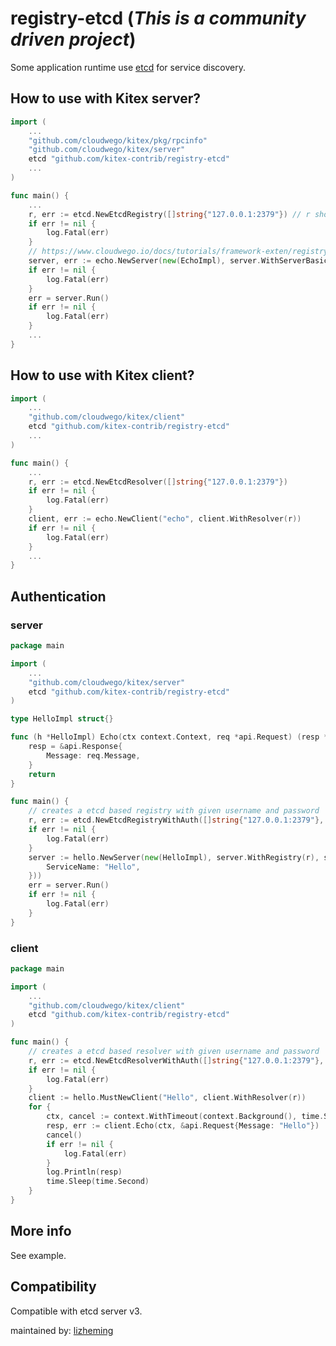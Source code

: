 # registry-etcd (*This is a community driven project*)

Some application runtime use [etcd](https://github.com/etcd-io/etcd) for service discovery.

## How to use with Kitex server?

```go
import (
    ...
    "github.com/cloudwego/kitex/pkg/rpcinfo"
    "github.com/cloudwego/kitex/server"
    etcd "github.com/kitex-contrib/registry-etcd"
    ...
)

func main() {
    ...
    r, err := etcd.NewEtcdRegistry([]string{"127.0.0.1:2379"}) // r should not be reused.
    if err != nil {
        log.Fatal(err)
    }
    // https://www.cloudwego.io/docs/tutorials/framework-exten/registry/#integrate-into-kitex
    server, err := echo.NewServer(new(EchoImpl), server.WithServerBasicInfo(&rpcinfo.EndpointBasicInfo{ServiceName: "echo"}), server.WithRegistry(r))
    if err != nil {
        log.Fatal(err)
    }
    err = server.Run()
    if err != nil {
        log.Fatal(err)
    }
    ...
}
```


## How to use with Kitex client?

```go
import (
    ...
    "github.com/cloudwego/kitex/client"
    etcd "github.com/kitex-contrib/registry-etcd"
    ...
)

func main() {
    ...
    r, err := etcd.NewEtcdResolver([]string{"127.0.0.1:2379"})
    if err != nil {
        log.Fatal(err)
    }
    client, err := echo.NewClient("echo", client.WithResolver(r))
    if err != nil {
        log.Fatal(err)
    }
    ...
}
```

## Authentication

### server
```go
package main

import (
    ...
	"github.com/cloudwego/kitex/server"
	etcd "github.com/kitex-contrib/registry-etcd"
)

type HelloImpl struct{}

func (h *HelloImpl) Echo(ctx context.Context, req *api.Request) (resp *api.Response, err error) {
	resp = &api.Response{
		Message: req.Message,
	}
	return
}

func main() {
	// creates a etcd based registry with given username and password
	r, err := etcd.NewEtcdRegistryWithAuth([]string{"127.0.0.1:2379"}, "username", "password")
	if err != nil {
		log.Fatal(err)
	}
	server := hello.NewServer(new(HelloImpl), server.WithRegistry(r), server.WithServerBasicInfo(&rpcinfo.EndpointBasicInfo{
		ServiceName: "Hello",
	}))
	err = server.Run()
	if err != nil {
		log.Fatal(err)
	}
}

```

### client
```go
package main

import (
    ...
	"github.com/cloudwego/kitex/client"
	etcd "github.com/kitex-contrib/registry-etcd"
)

func main() { 
	// creates a etcd based resolver with given username and password
	r, err := etcd.NewEtcdResolverWithAuth([]string{"127.0.0.1:2379"}, "username", "password")
	if err != nil {
		log.Fatal(err)
	}
	client := hello.MustNewClient("Hello", client.WithResolver(r))
	for {
		ctx, cancel := context.WithTimeout(context.Background(), time.Second*3)
		resp, err := client.Echo(ctx, &api.Request{Message: "Hello"})
		cancel()
		if err != nil {
			log.Fatal(err)
		}
		log.Println(resp)
		time.Sleep(time.Second)
	}
}
```

## More info

See example.


## Compatibility

Compatible with etcd server v3.




maintained by: [lizheming](https://github.com/duduainankai)
